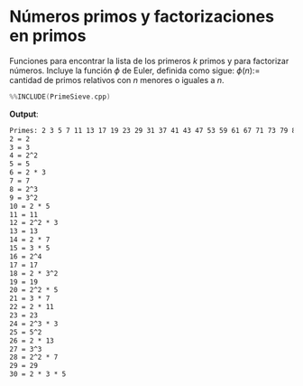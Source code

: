 # Números primos y factorizaciones en primos

Funciones para encontrar la lista de los primeros $k$ primos y para factorizar números. Incluye la función $\phi$ de Euler, definida como sigue: $\phi(n):=$ cantidad de primos relativos con $n$ menores o iguales a $n$. 

```c++
%%INCLUDE(PrimeSieve.cpp)
```

**Output**:

```txt
Primes: 2 3 5 7 11 13 17 19 23 29 31 37 41 43 47 53 59 61 67 71 73 79 83 89 97 101 103 107 109 113 127 131 137 139 149 151 157 163 167 173 179 181 191 193 197 199 211 223 227 229 233 239 241 251 257 263 269 271 277 281 283 293 307 311 313 317 331 337 347 349 353 359 367 373 379 383 389 397 401 409 419 421 431 433 439 443 449 457 461 463 467 479 487 491 499 503 509 521 523 541 
2 = 2
3 = 3
4 = 2^2
5 = 5
6 = 2 * 3
7 = 7
8 = 2^3
9 = 3^2
10 = 2 * 5
11 = 11
12 = 2^2 * 3
13 = 13
14 = 2 * 7
15 = 3 * 5
16 = 2^4
17 = 17
18 = 2 * 3^2
19 = 19
20 = 2^2 * 5
21 = 3 * 7
22 = 2 * 11
23 = 23
24 = 2^3 * 3
25 = 5^2
26 = 2 * 13
27 = 3^3
28 = 2^2 * 7
29 = 29
30 = 2 * 3 * 5
```

